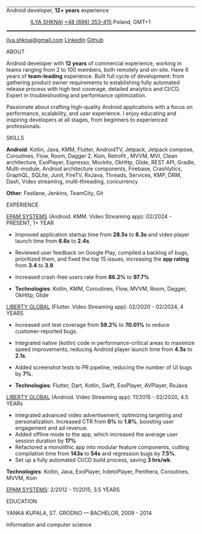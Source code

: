 
![](data:image/png;base64,iVBORw0KGgoAAAANSUhEUgAAAg8AAAABCAYAAABZsE37AAAABHNCSVQICAgIfAhkiAAAAAlwSFlzAAAOxAAADsQBlSsOGwAAACRJREFUSIljbK8t+n/p3EmGUTAKRsEoGAWjYBSMAkJg+dajjAAcvgcClb2hKgAAAABJRU5ErkJggg==)<a name="page1"></a>     	Android developer, **12+ years** experience

`         `[ILYA SHKNAI](https://www.linkedin.com/in/ilya-shknai/)	[+48 (696) 353-415](callto:+48696353415) Poland, GMT+1

![](data:image/png;base64,iVBORw0KGgoAAAANSUhEUgAAAg4AAAADCAYAAAD7uofOAAAABHNCSVQICAgIfAhkiAAAAAlwSFlzAAAOxAAADsQBlSsOGwAAADNJREFUWIXt1rERABAQAEGULBerTfKBhiiBzJjZreDCy73VNWMkAICT8joAAPiHcQAArm1kvgTksOJnEAAAAABJRU5ErkJggg==)

<ilya.shknaj@gmail.com>	[LinkedIn](https://www.linkedin.com/in/ilya-shknai/)	[Github](https://github.com/ilya-shknaj)


ABOUT

Android developer with **12 years** of commercial experience, working in teams ranging from 2 to 100 members, both remotely and on-site. Have 6 years of **team-leading** experience. Built full cycle of development: from gathering product owner requirements to establishing fully automated release process with high test coverage, detailed analytics and CI/CD. Expert in troubleshooting and performance optimization.

Passionate about crafting high-quality Android applications with a focus on performance, scalability, and user experience. I enjoy educating and inspiring developers at all stages, from beginners to experienced professionals.

SKILLS

**Android**: Kotlin, Java, KMM, Flutter, AndroidTV, Jetpack, Jetpack compose, Coroutines, Flow, Room, Dagger 2, Koin, Retrofit , MVVM, MVI, Clean architecture, ExoPlayer, Espresso, Mockito,  OkHttp, Glide, REST API, Gradle, Multi-module, Android architecture components, Firebase, Crashlytics, GraphQL, SQLite, Junit, FireTV, RxJava, Threads, Services, KMP, DRM, Dash, Video streaming, multi-threading, concurrency

**Other**: Fastlane, Jenkins, TeamCity, Git

EXPERIENCE

[EPAM SYSTEMS](https://epam.com/) (Android. KMM. Video Streaming app): 02/2024 - PRESENT, 1+ YEAR

- Improved application startup time from **28.5s** to **8.3s** and video player launch time from **6.6s** to **2.4s**.

- Reviewed user feedback on Google Play, compiled a backlog of bugs, prioritized them, and fixed the top 15 issues, increasing the **app rating** from **3.4** to **3.9**.
- Increased crash-free users rate from **86.2%** to **97.7%**

- **Technologies**: Kotlin, KMM, Coroutines, Flow, MVVM, Room, Dagger, OkHttp, Glide

[LIBERTY GLOBAL](https://play.google.com/store/apps/details?id=com.lgi.ziggotv) (Flutter. Video Streaming app): 02/2020 - 02/2024, 4 YEARS

- Increased unit test coverage from **59.2%** to **70.01%** to reduce customer-reported bugs.


- Integrated native (kotlin) code in performance-critical areas to maximize speed improvements, reducing Android player launch time from **4.5s** to **2.1s**.

- Added screenshot tests to PR pipeline, reducing the number of UI bugs by **7%**.
- **Technologies**: Flutter, Dart, Kotlin, Swift, ExoPlayer, AVPlayer, RxJava 

[LIBERTY GLOBAL](https://play.google.com/store/apps/details?id=com.lgi.ziggotv) (Android. Video Streaming app): 11/2015 - 02/2020, 4.5 YEARs

- Integrated advanced video advertisement, optimizing targeting and personalization. Increased CTR from **0%** to **1.8%**, boosting user engagement and ad revenue.
- Added offline mode to the app, which increased the average user session duration by **17%**
- Refactored a monolithic app into modular feature components, cutting compilation time from **143s** to **54s** and regression bugs by **7.5%**.
- Set up a fully automated CI/CD build process, saving **3 hrs/wk**.


**Technologies**: Koltin, Java, ExoPlayer, IrdetoPlayer, Penthera, Coroutines, MVVM, Koin





[EPAM SYSTEMS](https://www.epam.com/): 2/2012 - 11/2015, 3.5 YEARS


<a name="page2"></a>EDUCATION

YANKA KUPALA, ST. GRODNO — BACHELOR, 2009 - 2014

Information and computer science

